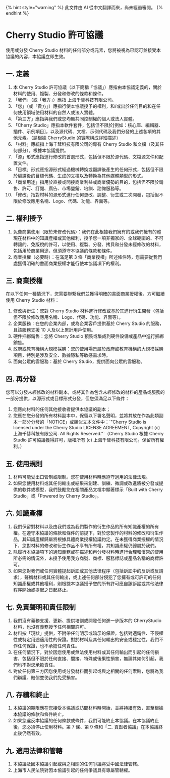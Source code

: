 
{% hint style="warning" %}
此文件由 AI 從中文翻譯而來，尚未經過審閱。
{% endhint %}

# Cherry Studio 許可協議

使用或分發 Cherry Studio 材料的任何部分或元素，您將被視為已認可並接受本協議的內容，本協議立即生效。

## 一. 定義

1. 本 Cherry Studio 許可協議（以下簡稱「協議」）應指由本協議定義的，關於材料的使用、複製、分發和修改的條款和條件。
2. 「我們」（或「我方」）應指 上海千彗科技有限公司。
3. 「您」（或「貴方」）應指行使本協議授予的權利，和/或出於任何目的和在任何使用領域使用材料的自然人或法人實體。
4. 「第三方」應指與我們或您均無共同控制權的個人或法人實體。
5. 「Cherry Studio」應指本軟件套件，包括但不限於\[例如：核心庫、編輯器、插件、示例項目]，以及源代碼、文檔、示例代碼及我們分發的上述各項的其他元素。（請根據 CherryStudio 的實際構成詳細描述）
6. 「材料」應統指上海千彗科技有限公司的專有 Cherry Studio 和文檔（及其任何部分），根據本協議提供。
7. 「源」形式應指進行修改的首選形式，包括但不限於源代碼、文檔源文件和配置文件。
8. 「目標」形式應指源形式經過機械轉換或翻譯後產生的任何形式，包括但不限於編譯後的目標代碼、生成的文檔以及轉換為其他媒體類型的形式。
9. 「商業用途」指用於直接或間接商業利益或商業優勢的目的，包括但不限於銷售、許可、訂閱、廣告、市場營銷、培訓、諮詢服務等。
10. 「修改」指對材料的源形式進行任何更改、調整、衍生或二次開發，包括但不限於修改應用名稱、Logo、代碼、功能、界面等。

## 二. 權利授予

1. 免費商業使用（限於未修改代碼）：我們在此根據我們擁有的或我們擁有的體現在材料中的知識產權或其他權利，授予您一項非獨家的、全球範圍的、不可轉讓的、免版稅的許可，以使用、複製、分發、拷貝和分發未經修改的材料，包括用於商業用途，但須遵守本協議的條款和條件。
2. 商業授權（必要時）：在滿足第 3 條「商業授權」所述條件時，您需要從我們處獲得明確的書面商業授權才能行使本協議項下的權利。

## 三. 商業授權

在以下任何一種情況下，您需要聯繫我們並獲得明確的書面商業授權後，方可繼續使用 Cherry Studio 材料：

1. 修改與衍生：您對 Cherry Studio 材料進行修改或基於其進行衍生開發（包括但不限於修改應用名稱、Logo、代碼、功能、界面等）。
2. 企業服務：在您的企業內部，或為企業客戶提供基於 Cherry Studio 的服務，且該服務支援 10 人及以上累計用戶使用。
3. 硬件捆綁銷售：您將 Cherry Studio 預裝或集成到硬件設備或產品中進行捆綁銷售。
4. 政府或教育機構大規模採購：您的使用場景屬於政府或教育機構的大規模採購項目，特別是涉及安全、數據隱私等敏感需求時。
5. 面向公眾的雲服務：基於 Cherry Studio，提供面向公眾的雲服務。

## 四. 再分發

您可以分發未經修改的材料副本，或將其作為包含未經修改的材料的產品或服務的一部分提供，以源形式或目標形式分發，但您須滿足以下條件：

1. 您應向材料的任何其他接收者提供本協議的副本；
2. 您應在您分發的所有材料副本中，保留以下署名聲明，並將其放在作為此類副本一部分分發的「NOTICE」或類似文本文件中：\`"Cherry Studio is licensed under the Cherry Studio LICENSE AGREEMENT, Copyright (c) 上海千彗科技有限公司. All Rights Reserved."\`（Cherry Studio 根據 Cherry Studio 許可協議獲得許可，版權所有 (c) 上海千彗科技有限公司。保留所有權利。）

## 五. 使用規則

1. 材料可能受出口管制或限制。您在使用材料時應遵守適用的法律法規。
2. 如果您使用材料或其任何輸出或結果來創建、訓練、微調或改進將被分發或提供的軟件或模型，我們鼓勵您在相關產品文檔中顯著標示「Built with Cherry Studio」或「Powered by Cherry Studio」。

## 六. 知識產權

1. 我們保留對材料以及由我們或為我們製作的衍生作品的所有知識產權的所有權。在遵守本協議的條款和條件的前提下，對於您製作的材料的修改和衍生作品，其知識產權歸屬將根據具體商業授權協議約定。在未獲得商業授權的情況下，您對材料的修改和衍生作品不享有所有權，其知識產權仍歸屬於我們。
2. 除履行本協議項下的通知義務或在描述和再分發材料時進行合理和慣常的使用所必需的情況外，未授予使用我方商號、商標、服務標誌或產品名稱的商標許可。
3. 如果您對我們或任何實體提起訴訟或其他法律程序（包括訴訟中的反訴或反請求），聲稱材料或其任何輸出，或上述任何部分侵犯了您擁有或可許可的任何知識產權或其他權利，則根據本協議授予您的所有許可應自該訴訟或其他法律程序開始或提起之日起終止。

## 七. 免責聲明和責任限制

1. 我們沒有義務支援、更新、提供培訓或開發任何進一步版本的 CherryStudio 材料，也沒有義務授予任何相關許可。
2. 材料按「現狀」提供，不附帶任何明示或暗示的保證，包括對適銷性、不侵權性或特定用途適用性的保證。對於材料及其任何輸出的安全或穩定性，我們不作任何保證，也不承擔任何責任。
3. 在任何情況下，對於因您使用或無法使用材料或其任何輸出而引起的任何損害，包括但不限於任何直接、間接、特殊或後果性損害，無論其如何引起，我們均不對您承擔責任。
4. 對於任何第三方因您使用或分發材料而引起或與之相關的任何索賠，您將為我們辯護、賠償並使我們免受損害。

## 八. 存續和終止

1. 本協議的期限應在您接受本協議或訪問材料時開始，並將持續有效，直至根據本協議的條款和條件終止。
2. 如果您違反本協議的任何條款或條件，我們可能終止本協議。在本協議終止後，您必須停止使用材料。第 7 條、第 9 條和「二. 貢獻者協議」在本協議終止後仍然有效。

## 九. 適用法律和管轄

1. 本協議及因本協議引起或與之相關的任何爭議將受中國法律管轄。
2. 上海市人民法院對因本協議引起的任何爭議具有專屬管轄權。